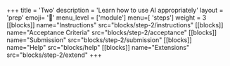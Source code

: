 +++
title = 'Two'
description = 'Learn how to use AI appropriately'
layout = 'prep'
emoji= '🤖'
menu_level = ['module']
menu=[ 'steps']
weight = 3
[[blocks]]
name="Instructions"
src="blocks/step-2/instructions"
[[blocks]]
name="Acceptance Criteria"
src="blocks/step-2/acceptance"
[[blocks]]
name="Submission"
src="blocks/step-2/submission"
[[blocks]]
name="Help"
src="blocks/help"
[[blocks]]
name="Extensions"
src="blocks/step-2/extend"
+++
